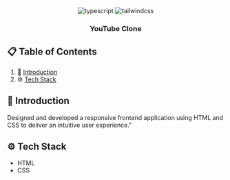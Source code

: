 <div align="center">

  <div>
    <img src="https://img.shields.io/badge/-HTML-black?style=for-the-badge&logoColor=white&logo=typescript&color=3178C6" alt="typescript" />
    <img src="https://img.shields.io/badge/-CSS-black?style=for-the-badge&logoColor=white&logo=tailwindcss&color=06B6D4" alt="tailwindcss" />

  </div>

  <h3 align="center">YouTube Clone</h3>

</div>

## 📋 <a name="table">Table of Contents</a>

1. 🤖 [Introduction](#introduction)
2. ⚙️ [Tech Stack](#tech-stack)
  

## <a name="introduction">🤖 Introduction</a>

Designed and developed a responsive frontend application using HTML and CSS to deliver an intuitive user experience."


## <a name="tech-stack">⚙️ Tech Stack</a>

- HTML
- CSS
